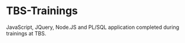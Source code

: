 # TBS-Trainings
JavaScript, JQuery, Node.JS and PL/SQL application completed during trainings at TBS.
